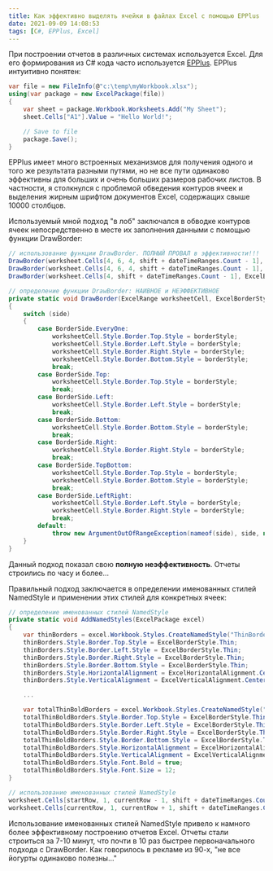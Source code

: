 ```yaml
---
title: Как эффективно выделять ячейки в файлах Excel с помощью EPPlus
date: 2021-09-09 14:08:53
tags: [C#, EPPlus, Excel]
---
```


При построении отчетов в различных системах используется Excel. Для его формирования из C# кода часто используется [EPPlus](https://epplussoftware.com/). EPPlus интуитивно понятен:

``` csharp
var file = new FileInfo(@"c:\temp\myWorkbook.xlsx");
using(var package = new ExcelPackage(file))
{
    var sheet = package.Workbook.Worksheets.Add("My Sheet");
    sheet.Cells["A1"].Value = "Hello World!";

    // Save to file
    package.Save();
}
```

EPPlus имеет много встроенных механизмов для получения одного и того же результата разными путями, но не все пути одинаково эффективны для больших и очень больших размеров рабочих листов. В частности, я столкнулся с проблемой обведения контуров ячеек и выделения жирным шрифтом документов Excel, содержащих свыше 10000 столбцов.

Используемый мной подход "в лоб" заключался в обводке контуров ячеек непосредственно в месте их заполнения данными с помощью функции DrawBorder:

``` csharp
// использование функции DrawBorder. ПОЛНЫЙ ПРОВАЛ в эффективности!!!
DrawBorder(worksheet.Cells[4, 6, 4, shift + dateTimeRanges.Count - 1], ExcelBorderStyle.Medium, BorderSide.TopBottom);
DrawBorder(worksheet.Cells[4, 6, 4, shift + dateTimeRanges.Count - 1], ExcelBorderStyle.Thin, BorderSide.LeftRight);
DrawBorder(worksheet.Cells[4, shift + dateTimeRanges.Count - 1], ExcelBorderStyle.Medium, BorderSide.Right);

// определение функции DrawBorder: НАИВНОЕ и НЕЭФФЕКТИВНОЕ
private static void DrawBorder(ExcelRange worksheetCell, ExcelBorderStyle borderStyle, BorderSide side)
{
    switch (side)
    {
        case BorderSide.EveryOne:
            worksheetCell.Style.Border.Top.Style = borderStyle;
            worksheetCell.Style.Border.Left.Style = borderStyle;
            worksheetCell.Style.Border.Right.Style = borderStyle;
            worksheetCell.Style.Border.Bottom.Style = borderStyle;
            break;
        case BorderSide.Top:
            worksheetCell.Style.Border.Top.Style = borderStyle;
            break;
        case BorderSide.Left:
            worksheetCell.Style.Border.Left.Style = borderStyle;
            break;
        case BorderSide.Bottom:
            worksheetCell.Style.Border.Bottom.Style = borderStyle;
            break;
        case BorderSide.Right:
            worksheetCell.Style.Border.Right.Style = borderStyle;
            break;
        case BorderSide.TopBottom:
            worksheetCell.Style.Border.Top.Style = borderStyle;
            worksheetCell.Style.Border.Bottom.Style = borderStyle;
            break;
        case BorderSide.LeftRight:
            worksheetCell.Style.Border.Left.Style = borderStyle;
            worksheetCell.Style.Border.Right.Style = borderStyle;
            break;
        default:
            throw new ArgumentOutOfRangeException(nameof(side), side, null);
    }   
}
```

Данный подход показал свою **полную неэффективность**. Отчеты строились по часу и более...

Правильный подход заключается в определении именованных стилей NamedStyle и применении этих стилей для конкретных ячеек:

``` csharp
// определение именованных стилей NamedStyle
private static void AddNamedStyles(ExcelPackage excel)
{
    var thinBorders = excel.Workbook.Styles.CreateNamedStyle("ThinBordersStyle");
    thinBorders.Style.Border.Top.Style = ExcelBorderStyle.Thin;
    thinBorders.Style.Border.Left.Style = ExcelBorderStyle.Thin;
    thinBorders.Style.Border.Right.Style = ExcelBorderStyle.Thin;
    thinBorders.Style.Border.Bottom.Style = ExcelBorderStyle.Thin;
    thinBorders.Style.HorizontalAlignment = ExcelHorizontalAlignment.Center;
    thinBorders.Style.VerticalAlignment = ExcelVerticalAlignment.Center;

    ...

    var totalThinBoldBorders = excel.Workbook.Styles.CreateNamedStyle("TotalThinBordersBoldStyle");
    totalThinBoldBorders.Style.Border.Top.Style = ExcelBorderStyle.Thin;
    totalThinBoldBorders.Style.Border.Left.Style = ExcelBorderStyle.Thin;
    totalThinBoldBorders.Style.Border.Right.Style = ExcelBorderStyle.Thin;
    totalThinBoldBorders.Style.Border.Bottom.Style = ExcelBorderStyle.Thin;
    totalThinBoldBorders.Style.HorizontalAlignment = ExcelHorizontalAlignment.Center;
    totalThinBoldBorders.Style.VerticalAlignment = ExcelVerticalAlignment.Center;
    totalThinBoldBorders.Style.Font.Bold = true;
    totalThinBoldBorders.Style.Font.Size = 12;
}

// использование именованных стилей NamedStyle
worksheet.Cells[startRow, 1, currentRow - 1, shift + dateTimeRanges.Count - 1].StyleName = "ThinBordersStyle";
worksheet.Cells[currentRow, 1, currentRow + 1, shift + dateTimeRanges.Count - 1].StyleName = "TotalThinBordersBoldStyle";
```

Использование именованных стилей NamedStyle привело к намного более эффективному построению отчетов Excel. Отчеты стали строиться за 7-10 минут, что почти в 10 раз быстрее первоначального подхода с DrawBorder. Как говорилось в рекламе из 90-х, "не все йогурты одинаково полезны..."
